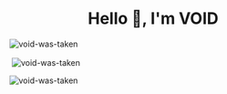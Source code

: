 <h1 align="center">Hello 👋, I'm VOID</h1>
<p align="left"> <img src="https://komarev.com/ghpvc/?username=void-was-taken&label=Profile%20views&color=0e75b6&style=flat" alt="void-was-taken" /> </p>

<p>&nbsp;<img align="center" src="https://github-readme-stats.vercel.app/api?username=void-was-taken&show_icons=true&theme=dark&locale=en" alt="void-was-taken" /></p>

<p><img align="center" src="https://github-readme-streak-stats.herokuapp.com/?user=void-was-taken&theme=dark" alt="void-was-taken" /></p>
